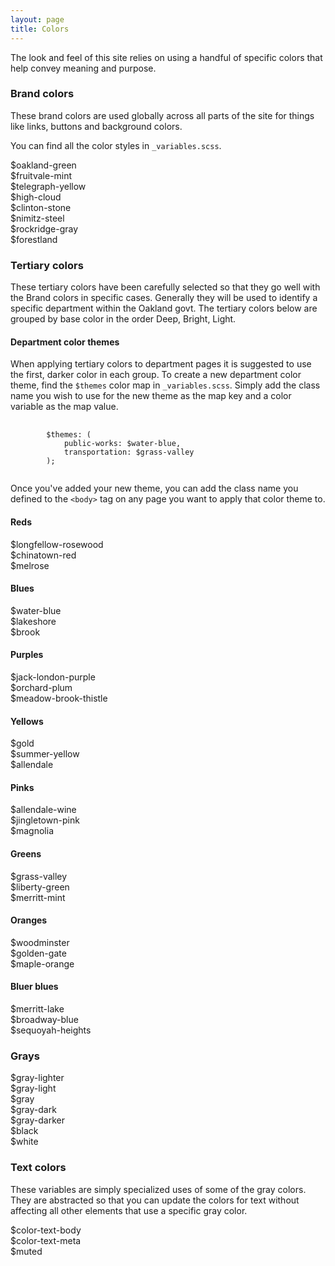 ```yaml
---
layout: page
title: Colors
---
```


The look and feel of this site relies on using a handful of specific colors that help convey meaning and purpose.

### Brand colors

These brand colors are used globally across all parts of the site for things like links, buttons and background colors.

You can find all the color styles in `_variables.scss`.

<div class="container">
<div class="swatch swatch-green">$oakland-green</div>
<div class="swatch swatch-mint">$fruitvale-mint</div>
<div class="swatch swatch-yellow">$telegraph-yellow</div>
<div class="swatch swatch-cloud">$high-cloud</div>
<div class="swatch swatch-stone">$clinton-stone</div>
<div class="swatch swatch-steel">$nimitz-steel</div>
<div class="swatch swatch-rockridge">$rockridge-gray</div>
<div class="swatch swatch-forestland">$forestland</div>
</div>

### Tertiary colors

These tertiary colors have been carefully selected so that they go well with the Brand colors in specific cases. Generally they will be used to identify a specific department within the Oakland govt. The tertiary colors below are grouped by base color in the order Deep, Bright, Light.

#### Department color themes

When applying tertiary colors to department pages it is suggested to use the first, darker color in each group. To create a new department color theme, find the `$themes` color map in `_variables.scss`. Simply add the class name you wish to use for the new theme as the map key and a color variable as the map value.

<pre>
	<code>
		$themes: (
			public-works: $water-blue,
			transportation: $grass-valley
		);
	</code>
</pre>

Once you've added your new theme, you can add the class name you defined to the `<body>` tag on any page you want to apply that color theme to.

#### Reds
<div class="container">
	<div class="swatch swatch-deep-red">$longfellow-rosewood</div>
	<div class="swatch swatch-bright-red">$chinatown-red</div>
	<div class="swatch swatch-light-red">$melrose</div>
</div>

#### Blues
<div class="container">
	<div class="swatch swatch-deep-blue">$water-blue</div>
	<div class="swatch swatch-bright-blue">$lakeshore</div>
	<div class="swatch swatch-light-blue">$brook</div>
</div>

#### Purples
<div class="container">
	<div class="swatch swatch-deep-purple">$jack-london-purple</div>
	<div class="swatch swatch-bright-purple">$orchard-plum</div>
	<div class="swatch swatch-light-purple">$meadow-brook-thistle</div>
</div>

#### Yellows
<div class="container">
	<div class="swatch swatch-deep-yellow">$gold</div>
	<div class="swatch swatch-bright-yellow">$summer-yellow</div>
	<div class="swatch swatch-light-yellow">$allendale</div>
</div>

#### Pinks
<div class="container">
	<div class="swatch swatch-deep-pink">$allendale-wine</div>
	<div class="swatch swatch-bright-pink">$jingletown-pink</div>
	<div class="swatch swatch-light-pink">$magnolia</div>
</div>

#### Greens
<div class="container">
	<div class="swatch swatch-deep-green">$grass-valley</div>
	<div class="swatch swatch-bright-green">$liberty-green</div>
	<div class="swatch swatch-light-green">$merritt-mint</div>
</div>

#### Oranges
<div class="container">
	<div class="swatch swatch-deep-orange">$woodminster</div>
	<div class="swatch swatch-bright-orange">$golden-gate</div>
	<div class="swatch swatch-light-orange">$maple-orange</div>
</div>

#### Bluer blues
<div class="container">
	<div class="swatch swatch-deep-bluer">$merritt-lake</div>
	<div class="swatch swatch-bright-bluer">$broadway-blue</div>
	<div class="swatch swatch-light-bluer">$sequoyah-heights</div>
</div>

### Grays

<div class="container">
<div class="swatch swatch-gray-lighter">$gray-lighter</div>
<div class="swatch swatch-gray-light">$gray-light</div>
<div class="swatch swatch-gray">$gray</div>
<div class="swatch swatch-gray-dark">$gray-dark</div>
<div class="swatch swatch-gray-darker">$gray-darker</div>
<div class="swatch swatch-black">$black</div>
<div class="swatch swatch-white">$white</div>
</div>

### Text colors

These variables are simply specialized uses of some of the gray colors. They are abstracted so that you can update the colors for text without affecting all other elements that use a specific gray color.

<div class="container">
<div class="swatch swatch-text-body">$color-text-body</div>
<div class="swatch swatch-gray-dark">$color-text-meta</div>
<div class="swatch swatch-gray">$muted</div>
</div>